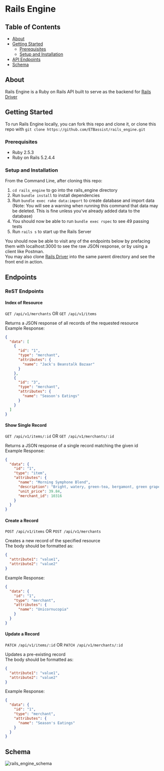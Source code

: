 # Rails Engine
## Table of Contents

* [About](#about)
* [Getting Started](#getting-started)
  * [Prerequisites](#prerequisites)
  * [Setup and Installation](#setup-and-installation)
* [API Endpoints](#endpoints)
* [Schema](#schema)

## About
Rails Engine is a Ruby on Rails API built to serve as the backend for [Rails Driver](https://github.com/ETBassist/rails_driver)  

## Getting Started
To run Rails Engine locally, you can fork this repo and clone it, or clone this repo with `git clone https://github.com/ETBassist/rails_engine.git`

### Prerequisites
* Ruby 2.5.3
* Ruby on Rails 5.2.4.4

### Setup and Installation
From the Command Line, after cloning this repo:
1. `cd rails_engine` to go into the rails_engine directory
1. Run `bundle install` to install dependencies
1. Run `bundle exec rake data:import` to create database and import data (Note: You will see a warning when running this command that data may be deleted. This is fine unless you've already added data to the database)
1. You should now be able to run `bundle exec rspec` to see 49 passing tests
1. Run `rails s` to start up the Rails Server

You should now be able to visit any of the endpoints below by prefacing them with localhost:3000 to see the raw JSON response, or by using a client like Postman.\
You may also clone [Rails Driver](https://github.com/ETBassist/rails_driver) into the same parent directory and see the front end in action.

## Endpoints

### ReST Endpoints

#### Index of Resource
`GET /api/v1/merchants` OR `GET /api/v1/items`

Returns a JSON response of all records of the requested resource\
Example Response:
```json
{
  "data": [
    {
      "id": "1",
      "type": "merchant",
      "attributes": {
        "name": "Jack's Beanstalk Bazaar"
      }
    },
    {
      "id": "3",
      "type": "merchant",
      "attributes": {
        "name": "Season's Eatings"
      }
    }
  ]
}
```

#### Show Single Record
`GET /api/v1/items/:id` OR `GET /api/v1/merchants/:id`

Returns a JSON response of a single record matching the given id\
Example Response:
```json
{
  "data": {
    "id": "1",
    "type": "item",
    "attributes": {
      "name": "Morning Symphone Blend",
      "description": "Bright, watery, green-tea, bergamont, green grape",
      "unit_price": 39.84,
      "merchant_id": 10316
    }
  }
}
```

#### Create a Record
`POST /api/v1/items` OR `POST /api/v1/merchants`

Creates a new record of the specified resource\
The body should be formatted as:
```json
{
  "attribute1": "value1",
  "attribute2": "value2"
}
```
Example Response:
```json
{
  "data": {
    "id": "1",
    "type": "merchant",
    "attributes": {
      "name": "Unicornucopia"
    }
  }
}
```

#### Update a Record
`PATCH /api/v1/items/:id` OR `PATCH /api/v1/merchants/:id`

Updates a pre-existing record\
The body should be formatted as:
```json
{
  "attribute1": "value1",
  "attribute2": "value2"
}
```
Example Response:
```json
{
  "data": {
    "id": "1",
    "type": "merchant",
    "attributes": {
      "name": "Season's Eatings"
    }
  }
}
```
## Schema
![rails_engine_schema](https://user-images.githubusercontent.com/45305677/101933479-1bf0e180-3b91-11eb-921c-bcb23d8b14c6.png)

